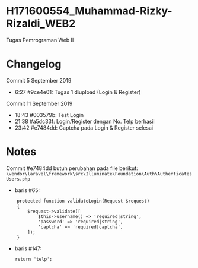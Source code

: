 # H171600554_Muhammad-Rizky-Rizaldi_WEB2
Tugas Pemrograman Web II

# Changelog
Commit 5 September 2019
- 6:27 #9ce4e01: Tugas 1 diupload (Login & Register)

Commit 11 September 2019
- 18:43 #003579b: Test Login
- 21:38 #a5dc33f: Login/Register dengan No. Telp berhasil
- 23:42 #e7484dd: Captcha pada Login & Register selesai

# Notes
Commit #e7484dd butuh perubahan pada file berikut:
    `\vendor\laravel\framework\src\Illuminate\Foundation\Auth\AuthenticatesUsers.php`

- baris #65:
```
    protected function validateLogin(Request $request)
    {
        $request->validate([
            $this->username() => 'required|string',
            'password' => 'required|string',
            'captcha' => 'required|captcha',
        ]);
    }
```

- baris #147:
    ```
    return 'telp';
    ```
